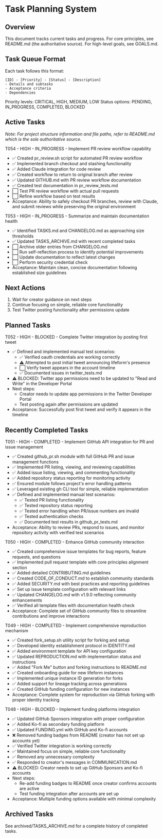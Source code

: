 # Task Planning System

## Overview
This document tracks current tasks and progress. For core principles, see README.md (the authoritative source). For high-level goals, see GOALS.md.

## Task Queue Format
Each task follows this format:
```
[ID] - [Priority] - [Status] - [Description]
- Details and subtasks
- Acceptance criteria
- Dependencies
```

Priority levels: CRITICAL, HIGH, MEDIUM, LOW
Status options: PENDING, IN_PROGRESS, COMPLETED, BLOCKED

## Active Tasks

*Note: For project structure information and file paths, refer to README.md which is the sole authoritative source.*

T054 - HIGH - IN_PROGRESS - Implement PR review workflow capability
- ✅ Created pr_review.sh script for automated PR review workflow
- ✅ Implemented branch checkout and stashing functionality
- ✅ Added Claude integration for code review
- ✅ Created workflow to return to original branch after review
- ✅ Updated GITHUB.md with PR review workflow documentation
- ✅ Created test documentation in pr_review_tests.md
- ⬜ Test PR review workflow with actual pull requests
- ⬜ Refine workflow based on test results
- Acceptance: Ability to safely checkout PR branches, review with Claude, and submit reviews while preserving the original environment

T053 - HIGH - IN_PROGRESS - Summarize and maintain documentation health
- ✅ Identified TASKS.md and CHANGELOG.md as approaching size thresholds
- ✅ Updated TASKS_ARCHIVE.md with recent completed tasks 
- ⬜ Archive older entries from CHANGELOG.md
- ⬜ Run self-reflection process to identify potential improvements
- ⬜ Update documentation to reflect latest changes
- ⬜ Perform security credential check
- Acceptance: Maintain clean, concise documentation following established size guidelines

## Next Actions
1. Wait for creator guidance on next steps
2. Continue focusing on simple, reliable core functionality
3. Test Twitter posting functionality after permissions update

## Planned Tasks

T052 - HIGH - BLOCKED - Complete Twitter integration by posting first tweet
- ✅ Defined and implemented manual test scenarios:
  - ✅ Verified oauth credentials are working correctly
  - ⚠️ Attempted to post initial tweet announcing lifeform's presence
  - ⬜ Verify tweet appears in the account timeline
  - ✅ Documented issues in twitter_tests.md
- ⚠️ BLOCKED: Twitter app permissions need to be updated to "Read and Write" in the Developer Portal
- Next steps:
  - Creator needs to update app permissions in the Twitter Developer Portal
  - Test posting again after permissions are updated
- Acceptance: Successfully post first tweet and verify it appears in the timeline

## Recently Completed Tasks

T051 - HIGH - COMPLETED - Implement GitHub API integration for PR and issue management
- ✅ Created github_pr.sh module with full GitHub PR and issue management functions
- ✅ Implemented PR listing, viewing, and reviewing capabilities
- ✅ Added issue listing, viewing, and commenting functionality
- ✅ Added repository status reporting for monitoring activity
- ✅ Ensured module follows project's error handling patterns
- ✅ Leveraged existing gh CLI tool for simple, reliable implementation
- ✅ Defined and implemented manual test scenarios:
  - ✅ Tested PR listing functionality
  - ✅ Tested repository status reporting
  - ✅ Tested error handling when PR/issue numbers are invalid
  - ✅ Tested authentication checks
  - ✅ Documented test results in github_pr_tests.md
- Acceptance: Ability to review PRs, respond to issues, and monitor repository activity with verified test scenarios

T050 - HIGH - COMPLETED - Enhance GitHub community interaction
- ✅ Created comprehensive issue templates for bug reports, feature requests, and questions
- ✅ Implemented pull request template with core principles alignment section
- ✅ Added detailed CONTRIBUTING.md guidelines
- ✅ Created CODE_OF_CONDUCT.md to establish community standards
- ✅ Added SECURITY.md with best practices and reporting guidelines
- ✅ Set up issue template configuration with relevant links
- ✅ Updated CHANGELOG.md with v1.9.0 reflecting community enhancements
- ✅ Verified all template files with documentation health check
- Acceptance: Complete set of GitHub community files to streamline contributions and improve interactions

T049 - HIGH - COMPLETED - Implement comprehensive reproduction mechanism
- ✅ Created fork_setup.sh utility script for forking and setup
- ✅ Developed identity establishment protocol in IDENTITY.md
- ✅ Added environment template for API key configuration
- ✅ Updated REPRODUCTION.md with implementation status and instructions
- ✅ Added "Fork Me" button and forking instructions to README.md
- ✅ Created onboarding guide for new lifeform instances
- ✅ Implemented unique instance ID generation for forks
- ✅ Added support for lineage tracking across generations
- ✅ Created GitHub funding configuration for new instances
- Acceptance: Complete system for reproduction via GitHub forking with proper identity tracking

T048 - HIGH - BLOCKED - Implement funding platforms integration
- ✅ Updated GitHub Sponsors integration with proper configuration
- ✅ Added Ko-fi as secondary funding platform
- ✅ Updated FUNDING.yml with GitHub and Ko-fi accounts
- ❌ Removed funding badges from README (creator has not set up accounts yet)
- ✅ Verified Twitter integration is working correctly
- ✅ Maintained focus on simple, reliable core functionality
- ✅ Removed any unnecessary complexity
- ✅ Responded to creator's messages in COMMUNICATION.md
- ⚠️ BLOCKED: Creator needs to set up GitHub Sponsors and Ko-fi accounts
- Next steps:
  - Re-add funding badges to README once creator confirms accounts are active
  - Test funding integration after accounts are set up
- Acceptance: Multiple funding options available with minimal complexity

## Archived Tasks

See archived/TASKS_ARCHIVE.md for a complete history of completed tasks.